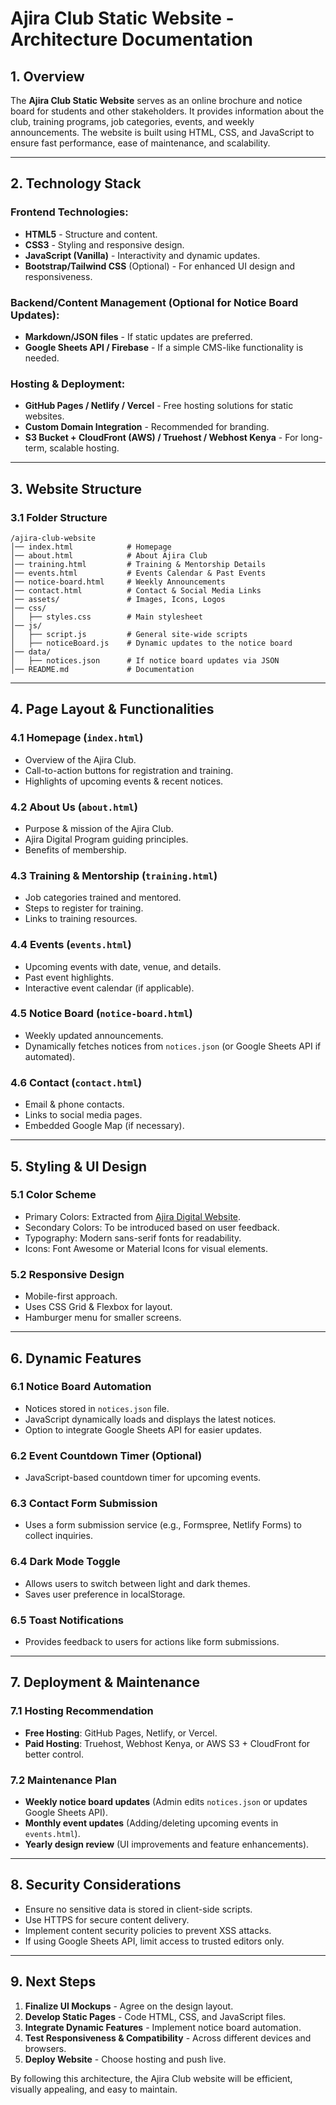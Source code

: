 # Ajira Club Static Website - Architecture Documentation

## 1. Overview
The **Ajira Club Static Website** serves as an online brochure and notice board for students and other stakeholders. It provides information about the club, training programs, job categories, events, and weekly announcements. The website is built using HTML, CSS, and JavaScript to ensure fast performance, ease of maintenance, and scalability.

---

## 2. Technology Stack

### **Frontend Technologies:**
- **HTML5** - Structure and content.
- **CSS3** - Styling and responsive design.
- **JavaScript (Vanilla)** - Interactivity and dynamic updates.
- **Bootstrap/Tailwind CSS** (Optional) - For enhanced UI design and responsiveness.

### **Backend/Content Management (Optional for Notice Board Updates):**
- **Markdown/JSON files** - If static updates are preferred.
- **Google Sheets API / Firebase** - If a simple CMS-like functionality is needed.

### **Hosting & Deployment:**
- **GitHub Pages / Netlify / Vercel** - Free hosting solutions for static websites.
- **Custom Domain Integration** - Recommended for branding.
- **S3 Bucket + CloudFront (AWS) / Truehost / Webhost Kenya** - For long-term, scalable hosting.

---

## 3. Website Structure

### **3.1 Folder Structure**
```
/ajira-club-website
│── index.html            # Homepage
│── about.html            # About Ajira Club
│── training.html         # Training & Mentorship Details
│── events.html           # Events Calendar & Past Events
│── notice-board.html     # Weekly Announcements
│── contact.html          # Contact & Social Media Links
│── assets/               # Images, Icons, Logos
│── css/
│   ├── styles.css        # Main stylesheet
│── js/
│   ├── script.js         # General site-wide scripts
│   ├── noticeBoard.js    # Dynamic updates to the notice board
│── data/
│   ├── notices.json      # If notice board updates via JSON
│── README.md             # Documentation
```

---

## 4. Page Layout & Functionalities

### **4.1 Homepage (`index.html`)**
- Overview of the Ajira Club.
- Call-to-action buttons for registration and training.
- Highlights of upcoming events & recent notices.

### **4.2 About Us (`about.html`)**
- Purpose & mission of the Ajira Club.
- Ajira Digital Program guiding principles.
- Benefits of membership.

### **4.3 Training & Mentorship (`training.html`)**
- Job categories trained and mentored.
- Steps to register for training.
- Links to training resources.

### **4.4 Events (`events.html`)**
- Upcoming events with date, venue, and details.
- Past event highlights.
- Interactive event calendar (if applicable).

### **4.5 Notice Board (`notice-board.html`)**
- Weekly updated announcements.
- Dynamically fetches notices from `notices.json` (or Google Sheets API if automated).

### **4.6 Contact (`contact.html`)**
- Email & phone contacts.
- Links to social media pages.
- Embedded Google Map (if necessary).

---

## 5. Styling & UI Design

### **5.1 Color Scheme**
- Primary Colors: Extracted from [Ajira Digital Website](https://ajiradigital.go.ke/#/index).
- Secondary Colors: To be introduced based on user feedback.
- Typography: Modern sans-serif fonts for readability.
- Icons: Font Awesome or Material Icons for visual elements.

### **5.2 Responsive Design**
- Mobile-first approach.
- Uses CSS Grid & Flexbox for layout.
- Hamburger menu for smaller screens.

---

## 6. Dynamic Features

### **6.1 Notice Board Automation**
- Notices stored in `notices.json` file.
- JavaScript dynamically loads and displays the latest notices.
- Option to integrate Google Sheets API for easier updates.

### **6.2 Event Countdown Timer (Optional)**
- JavaScript-based countdown timer for upcoming events.

### **6.3 Contact Form Submission**
- Uses a form submission service (e.g., Formspree, Netlify Forms) to collect inquiries.

### **6.4 Dark Mode Toggle**
- Allows users to switch between light and dark themes.
- Saves user preference in localStorage.

### **6.5 Toast Notifications**
- Provides feedback to users for actions like form submissions.

---

## 7. Deployment & Maintenance

### **7.1 Hosting Recommendation**
- **Free Hosting**: GitHub Pages, Netlify, or Vercel.
- **Paid Hosting**: Truehost, Webhost Kenya, or AWS S3 + CloudFront for better control.

### **7.2 Maintenance Plan**
- **Weekly notice board updates** (Admin edits `notices.json` or updates Google Sheets API).
- **Monthly event updates** (Adding/deleting upcoming events in `events.html`).
- **Yearly design review** (UI improvements and feature enhancements).

---

## 8. Security Considerations
- Ensure no sensitive data is stored in client-side scripts.
- Use HTTPS for secure content delivery.
- Implement content security policies to prevent XSS attacks.
- If using Google Sheets API, limit access to trusted editors only.

---

## 9. Next Steps
1. **Finalize UI Mockups** - Agree on the design layout.
2. **Develop Static Pages** - Code HTML, CSS, and JavaScript files.
3. **Integrate Dynamic Features** - Implement notice board automation.
4. **Test Responsiveness & Compatibility** - Across different devices and browsers.
5. **Deploy Website** - Choose hosting and push live.

By following this architecture, the Ajira Club website will be efficient, visually appealing, and easy to maintain.

